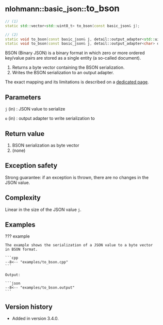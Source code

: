 # <small>nlohmann::basic_json::</small>to_bson

```cpp
// (1)
static std::vector<std::uint8_t> to_bson(const basic_json& j);

// (2)
static void to_bson(const basic_json& j, detail::output_adapter<std::uint8_t> o);
static void to_bson(const basic_json& j, detail::output_adapter<char> o);
```

BSON (Binary JSON) is a binary format in which zero or more ordered key/value pairs are stored as a single entity (a
so-called document).

1. Returns a byte vector containing the BSON serialization.
2. Writes the BSON serialization to an output adapter.

The exact mapping and its limitations is described on a [dedicated page](../../features/binary_formats/bson.md).

## Parameters

`j` (in)
:   JSON value to serialize

`o` (in)
:   output adapter to write serialization to

## Return value

1. BSON serialization as byte vector
2. (none)

## Exception safety

Strong guarantee: if an exception is thrown, there are no changes in the JSON value.

## Complexity

Linear in the size of the JSON value `j`.

## Examples

??? example

    The example shows the serialization of a JSON value to a byte vector in BSON format.

    ```cpp
    --8<-- "examples/to_bson.cpp"
    ```

    Output:

    ```json
    --8<-- "examples/to_bson.output"
    ```

## Version history

- Added in version 3.4.0.
